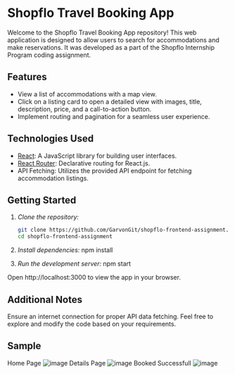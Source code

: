 # Shopflo Travel Booking App

Welcome to the Shopflo Travel Booking App repository! This web application is designed to allow users to search for accommodations and make reservations. It was developed as a part of the Shopflo Internship Program coding assignment.

## Features

- View a list of accommodations with a map view.
- Click on a listing card to open a detailed view with images, title, description, price, and a call-to-action button.
- Implement routing and pagination for a seamless user experience.

## Technologies Used

- [React](https://reactjs.org/): A JavaScript library for building user interfaces.
- [React Router](https://reactrouter.com/): Declarative routing for React.js.
- API Fetching: Utilizes the provided API endpoint for fetching accommodation listings.

## Getting Started

1. *Clone the repository:*

   ```bash
   git clone https://github.com/GarvonGit/shopflo-frontend-assignment.git
   cd shopflo-frontend-assignment
   
2. *Install dependencies:*
   npm install
   
4. *Run the development server:*
   npm start

Open http://localhost:3000 to view the app in your browser.

## Additional Notes
Ensure an internet connection for proper API data fetching.
Feel free to explore and modify the code based on your requirements.
## Sample
Home Page
![image](https://github.com/GarvonGit/shopflo-frontend-assignment/assets/112396031/dad8c7c8-9016-4a86-9577-e857bb506882)
Details Page
![image](https://github.com/GarvonGit/shopflo-frontend-assignment/assets/112396031/24cd5a84-fea4-4275-93cf-f9323b5cde68)
Booked Successfull
![image](https://github.com/GarvonGit/shopflo-frontend-assignment/assets/112396031/1c592e44-173c-4534-8cc3-affe54bc0efa)


